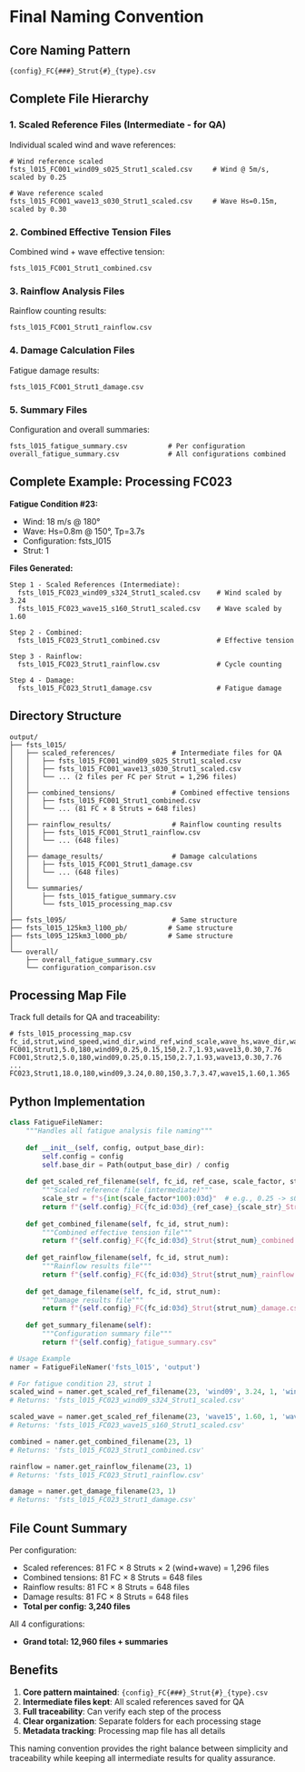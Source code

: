 # Final Naming Convention

## Core Naming Pattern
```
{config}_FC{###}_Strut{#}_{type}.csv
```

## Complete File Hierarchy

### 1. Scaled Reference Files (Intermediate - for QA)
Individual scaled wind and wave references:
```
# Wind reference scaled
fsts_l015_FC001_wind09_s025_Strut1_scaled.csv     # Wind @ 5m/s, scaled by 0.25

# Wave reference scaled  
fsts_l015_FC001_wave13_s030_Strut1_scaled.csv     # Wave Hs=0.15m, scaled by 0.30
```

### 2. Combined Effective Tension Files
Combined wind + wave effective tension:
```
fsts_l015_FC001_Strut1_combined.csv
```

### 3. Rainflow Analysis Files
Rainflow counting results:
```
fsts_l015_FC001_Strut1_rainflow.csv
```

### 4. Damage Calculation Files
Fatigue damage results:
```
fsts_l015_FC001_Strut1_damage.csv
```

### 5. Summary Files
Configuration and overall summaries:
```
fsts_l015_fatigue_summary.csv          # Per configuration
overall_fatigue_summary.csv            # All configurations combined
```

## Complete Example: Processing FC023

**Fatigue Condition #23:**
- Wind: 18 m/s @ 180°
- Wave: Hs=0.8m @ 150°, Tp=3.7s
- Configuration: fsts_l015
- Strut: 1

**Files Generated:**

```
Step 1 - Scaled References (Intermediate):
  fsts_l015_FC023_wind09_s324_Strut1_scaled.csv    # Wind scaled by 3.24
  fsts_l015_FC023_wave15_s160_Strut1_scaled.csv    # Wave scaled by 1.60

Step 2 - Combined:
  fsts_l015_FC023_Strut1_combined.csv              # Effective tension

Step 3 - Rainflow:
  fsts_l015_FC023_Strut1_rainflow.csv              # Cycle counting

Step 4 - Damage:
  fsts_l015_FC023_Strut1_damage.csv                # Fatigue damage
```

## Directory Structure

```
output/
├── fsts_l015/
│   ├── scaled_references/              # Intermediate files for QA
│   │   ├── fsts_l015_FC001_wind09_s025_Strut1_scaled.csv
│   │   ├── fsts_l015_FC001_wave13_s030_Strut1_scaled.csv
│   │   └── ... (2 files per FC per Strut = 1,296 files)
│   │
│   ├── combined_tensions/              # Combined effective tensions
│   │   ├── fsts_l015_FC001_Strut1_combined.csv
│   │   └── ... (81 FC × 8 Struts = 648 files)
│   │
│   ├── rainflow_results/               # Rainflow counting results
│   │   ├── fsts_l015_FC001_Strut1_rainflow.csv
│   │   └── ... (648 files)
│   │
│   ├── damage_results/                 # Damage calculations
│   │   ├── fsts_l015_FC001_Strut1_damage.csv
│   │   └── ... (648 files)
│   │
│   └── summaries/
│       ├── fsts_l015_fatigue_summary.csv
│       └── fsts_l015_processing_map.csv
│
├── fsts_l095/                          # Same structure
├── fsts_l015_125km3_l100_pb/          # Same structure
├── fsts_l095_125km3_l000_pb/          # Same structure
│
└── overall/
    ├── overall_fatigue_summary.csv
    └── configuration_comparison.csv
```

## Processing Map File

Track full details for QA and traceability:

```csv
# fsts_l015_processing_map.csv
fc_id,strut,wind_speed,wind_dir,wind_ref,wind_scale,wave_hs,wave_dir,wave_tp_target,wave_tp_used,wave_ref,wave_scale,occurrence_pct
FC001,Strut1,5.0,180,wind09,0.25,0.15,150,2.7,1.93,wave13,0.30,7.76
FC001,Strut2,5.0,180,wind09,0.25,0.15,150,2.7,1.93,wave13,0.30,7.76
...
FC023,Strut1,18.0,180,wind09,3.24,0.80,150,3.7,3.47,wave15,1.60,1.365
```

## Python Implementation

```python
class FatigueFileNamer:
    """Handles all fatigue analysis file naming"""
    
    def __init__(self, config, output_base_dir):
        self.config = config
        self.base_dir = Path(output_base_dir) / config
        
    def get_scaled_ref_filename(self, fc_id, ref_case, scale_factor, strut_num, ref_type='wind'):
        """Scaled reference file (intermediate)"""
        scale_str = f"s{int(scale_factor*100):03d}"  # e.g., 0.25 -> s025
        return f"{self.config}_FC{fc_id:03d}_{ref_case}_{scale_str}_Strut{strut_num}_scaled.csv"
    
    def get_combined_filename(self, fc_id, strut_num):
        """Combined effective tension file"""
        return f"{self.config}_FC{fc_id:03d}_Strut{strut_num}_combined.csv"
    
    def get_rainflow_filename(self, fc_id, strut_num):
        """Rainflow results file"""
        return f"{self.config}_FC{fc_id:03d}_Strut{strut_num}_rainflow.csv"
    
    def get_damage_filename(self, fc_id, strut_num):
        """Damage results file"""
        return f"{self.config}_FC{fc_id:03d}_Strut{strut_num}_damage.csv"
    
    def get_summary_filename(self):
        """Configuration summary file"""
        return f"{self.config}_fatigue_summary.csv"

# Usage Example
namer = FatigueFileNamer('fsts_l015', 'output')

# For fatigue condition 23, strut 1
scaled_wind = namer.get_scaled_ref_filename(23, 'wind09', 3.24, 1, 'wind')
# Returns: 'fsts_l015_FC023_wind09_s324_Strut1_scaled.csv'

scaled_wave = namer.get_scaled_ref_filename(23, 'wave15', 1.60, 1, 'wave')
# Returns: 'fsts_l015_FC023_wave15_s160_Strut1_scaled.csv'

combined = namer.get_combined_filename(23, 1)
# Returns: 'fsts_l015_FC023_Strut1_combined.csv'

rainflow = namer.get_rainflow_filename(23, 1)
# Returns: 'fsts_l015_FC023_Strut1_rainflow.csv'

damage = namer.get_damage_filename(23, 1)
# Returns: 'fsts_l015_FC023_Strut1_damage.csv'
```

## File Count Summary

Per configuration:
- Scaled references: 81 FC × 8 Struts × 2 (wind+wave) = 1,296 files
- Combined tensions: 81 FC × 8 Struts = 648 files
- Rainflow results: 81 FC × 8 Struts = 648 files
- Damage results: 81 FC × 8 Struts = 648 files
- **Total per config: 3,240 files**

All 4 configurations:
- **Grand total: 12,960 files + summaries**

## Benefits

1. **Core pattern maintained**: `{config}_FC{###}_Strut{#}_{type}.csv`
2. **Intermediate files kept**: All scaled references saved for QA
3. **Full traceability**: Can verify each step of the process
4. **Clear organization**: Separate folders for each processing stage
5. **Metadata tracking**: Processing map file has all details

This naming convention provides the right balance between simplicity and traceability while keeping all intermediate results for quality assurance.